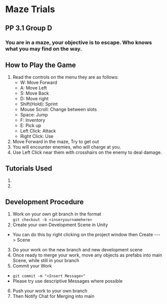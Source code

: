 # Maze Trials
## PP 3.1 Group D
### You are in a maze, your objective is to escape. Who knows what you may find on the way.
## How to Play the Game
1. Read the controls on the menu they are as follows:
    - W: Move Forward
    - A: Move Left
    - S: Move Back
    - D: Move right
    - Shift(Hold): Sprint
    - Mouse Scroll: Change between slots
    - Space: Jump
    - F: Inventory
    - E: Pick up
    - Left Click: Attack
    - Right Click: Use 
1. Move Forward in the maze, Try to get out
1. You will encounter enemies, who will charge at you.
1. Use Left Click near them with crosshairs on the enemy to deal damage.
## Tutorials Used
1. 
2. 

## Development Procedure

1. Work on your own git branch in the format *<name>*   
```git checkout -b <inseryournamehere> ```
2. Create your own Development Scene in Unity
- You can do this by right clicking on the project window then Create ---> Scene
3. Do your work on the new branch and new development scene
4. Once ready to merge your work, move any objects as prefabs into main Scene, while still in your branch
5. Commit your Work
- ``` git commit -m "<Insert Message>" ```
- Please try use descriptive Messages where possible
6. Push your work to your own branch
7. Then Notify Chat for Merging into main


